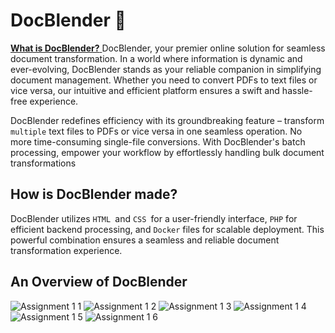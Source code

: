 # DocBlender 📁

<u> **What is DocBlender?** </u>
 DocBlender, your premier online solution for seamless document transformation. In a world where information is dynamic and ever-evolving, DocBlender stands as your reliable companion in simplifying document management. Whether you need to convert PDFs to text files or vice versa, our intuitive and efficient platform ensures a swift and hassle-free experience.
 
DocBlender redefines efficiency with its groundbreaking feature – transform `multiple` text files to PDFs or vice versa in one seamless operation. No more time-consuming single-file conversions. With DocBlender's batch processing, empower your workflow by effortlessly handling bulk document transformations

## How is DocBlender made?
DocBlender utilizes `HTML `and `CSS `for a user-friendly interface, `PHP` for efficient backend processing, and `Docker` files for scalable deployment. This powerful combination ensures a seamless and reliable document transformation experience.

## An Overview of DocBlender
![Assignment 1 1](https://github.com/goyaoxiang/pdf-converter/assets/121541695/890c8c7b-e1a7-4dd0-9c61-3824a0698a62)
![Assignment 1 2](https://github.com/goyaoxiang/pdf-converter/assets/121541695/a64d4662-269f-49fd-a5df-42f1e331cc01)
![Assignment 1 3](https://github.com/goyaoxiang/pdf-converter/assets/121541695/d0043c0f-4615-47f0-b6d5-edb2f0f776d8)
![Assignment 1 4](https://github.com/goyaoxiang/pdf-converter/assets/121541695/a1414af4-9c30-47e5-937e-8b8364a579c6)
![Assignment 1 5](https://github.com/goyaoxiang/pdf-converter/assets/121541695/8912a31b-101f-4175-86b2-8cf2d680a41e)
![Assignment 1 6](https://github.com/goyaoxiang/pdf-converter/assets/121541695/895f0154-cab3-4faa-b12b-cd95c224d99e)
